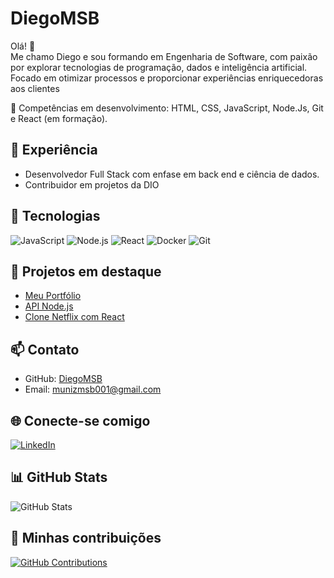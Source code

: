 # DiegoMSB

Olá! 👋  
Me chamo Diego e sou formando em Engenharia de Software, com paixão por explorar tecnologias de programação, dados e inteligência artificial. Focado em otimizar processos e proporcionar experiências enriquecedoras aos clientes

🎯 Competências em desenvolvimento: HTML, CSS, JavaScript, Node.Js, Git e React (em formação).

## 💼 Experiência
- Desenvolvedor Full Stack com enfase em back end e ciência de dados.
- Contribuidor em projetos da DIO

## 🚀 Tecnologias
![JavaScript](https://img.shields.io/badge/JavaScript-F7DF1E?style=for-the-badge&logo=javascript&logoColor=black)
![Node.js](https://img.shields.io/badge/Node.js-339933?style=for-the-badge&logo=nodedotjs&logoColor=white)
![React](https://img.shields.io/badge/React-20232A?style=for-the-badge&logo=react&logoColor=61DAFB)
![Docker](https://img.shields.io/badge/Docker-2496ED?style=for-the-badge&logo=docker&logoColor=white)
![Git](https://img.shields.io/badge/GIT-E44C30?style=for-the-badge&logo=git&logoColor=white)

## 🌟 Projetos em destaque
- [Meu Portfólio](https://github.com/DiegoMSB/portfolio)
- [API Node.js](https://github.com/DiegoMSB/api-node)
- [Clone Netflix com React](https://github.com/DiegoMSB/netflix-clone)

## 📫 Contato
- GitHub: [DiegoMSB](https://github.com/DiegoMSB)  
- Email: munizmsb001@gmail.com

## 🌐 Conecte-se comigo
[![LinkedIn](https://img.shields.io/badge/LinkedIn-0077B5?style=for-the-badge&logo=linkedin&logoColor=white)](https://www.linkedin.com/in/diegobritodbs)

## 📊 GitHub Stats
![GitHub Stats](https://github-readme-stats.vercel.app/api?username=DiegoMSB&theme=transparent&bg_color=000&border_color=30A3DC&show_icons=true&icon_color=30A3DC&title_color=E94D5F&text_color=FFF)

## 🧠 Minhas contribuições
[![GitHub Contributions](https://github-readme-streak-stats.herokuapp.com/?user=DiegoMSB&theme=dark)](https://github.com/DiegoMSB)
